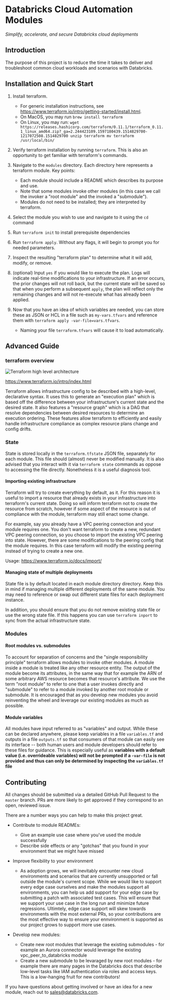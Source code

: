 # Databricks Cloud Automation Modules
<i>Simplify, accelerate, and secure Databricks cloud deployments</i>

## Introduction

The purpose of this project is to reduce the time it takes to deliver and troubleshoot common cloud workloads and scenarios with Databricks. 

## Installation and Quick Start

1. Install terraform. 
	- For generic installation instructions, see https://www.terraform.io/intro/getting-started/install.html.
	- On MacOS, you may run `brew install terraform`
	- On Linux, you may run:
		`wget https://releases.hashicorp.com/terraform/0.11.1/terraform_0.11.1_linux_amd64.zip?_ga=2.244423109.1597180439.1514829700-1217072508.1514829700
		unzip terraform
		mv terraform /usr/local/bin/` 
2. Verify terraform installation by running `terraform`. This is also an opportunity to get familiar with terraform's commands.
3. Navigate to the `modules` directory. Each directory here represents a terraform module.
	Key points:
	- Each module should include a README which describes its purpose and use.
	- Note that some modules invoke other modules (in this case we call the invoker a "root module" and the invoked a "submodule").
	- Modules do not need to be installed; they are interpreted by terraform.
4. Select the module you wish to use and navigate to it using the `cd` command
5. Run `terraform init` to install prerequisite dependencies
6. Run `terraform apply`. Without any flags, it will begin to prompt you for needed parameters.
7. Inspect the resulting "terraform plan" to determine what it will add, modify, or remove.
8. (optional) Input `yes` if you would like to execute the plan. Logs will indicate real-time modifications to your infrastructure. If an error occurs, the prior changes will not roll back, but the current state will be saved so that when you perform a subsequent `apply`, the plan will reflect only the remaining changes and will not re-execute what has already been applied.

9.  Now that you have an idea of which variables are needed, you can store these as JSON or HCL in a file such as `my-vars.tfvars` and reference them with `terraform apply -var-file=vars.tfvars`.
	- Naming your file `terraform.tfvars` will cause it to load automatically.

## Advanced Guide

### terraform overview

![Terraform high level architecture](https://raw.githubusercontent.com/databricks/databricks-terraform-modules/master/terraform-overview.png?token=AmEvFAD0Kcc8MwBZRqJPuWcphUA797G5ks5bhxOhwA%3D%3D)

https://www.terraform.io/intro/index.html

Terraform allows infrastructure config to be described with a high-level, declarative syntax. It uses this to generate an "execution plan" which is based off the difference between your infrastructure's current state and the desired state. It also features a "resource graph" which is a DAG that resolve dependencies between desired resources to determine an execution ordering. These features allow terraform to efficiently and easily handle infrastructure compliance as complex resource plans change and config drifts.

### State

State is stored locally in the `terraform.tfstate` JSON file, separately for each module. This file should (almost) never be modified manually. It is also advised that you interact with it via `terraform state` commands as oppose to accessing the file directly. Nonetheless it is a useful diagnosis tool.

#### Importing existing infrastructure

Terraform will try to create everything by default, as it. For this reason it is useful to import a resource that already exists in your infrastructure into terraform's current state. Doing so will inform terraform not to create the resource from scratch, however if some aspect of the resource is out of compliance with the module, terraform may still enact some change.

For example, say you already have a VPC peering connection and your module requires one. You don't want terraform to create a new, redundant VPC peering connection, so you choose to import the existing VPC peering into state. However, there are some modifications to the peering config that the module requires. In this case terraform will modify the existing peering instead of trying to create a new one.

Usage: https://www.terraform.io/docs/import/

#### Managing state of multiple deployments

State file is by default located in each module directory directory. Keep this in mind if managing multiple different deployments of the same module. You may need to reference or swap out different state files for each deployment instance.

In addition, you should ensure that you do not remove existing state file or use the wrong state file. If this happens you can use `terraform inport` to sync from the actual infrastructure state.

### Modules

#### Root modules vs. submodules

To account for separation of concerns and the "single responsibility principle" terraform allows modules to invoke other modules. A module inside a module is treated like any other resource entity. The output of the module become its attributes, in the same way that for example the ARN of some arbitrary AWS resource becomes that resource's attribute. We use the term "root module" to refer to one that a user invokes directly and "submodule" to refer to a module invoked by another root module or submodule. It is encouraged that as you develop new modules you avoid reinventing the wheel and leverage our existing modules as much as possible.

#### Module variables

All modules have input referred to as "variables" and output. While these can be declared anywhere, please keep variables in a file `variables.tf` and outputs in a file `outputs.tf` so that consumers of that module can easily see its interface -- both human users and module developers should refer to these files for guidance. This is especially useful as <b>variables with a default value (i.e. overrideable variables) will not be prompted if a `-var-file` is not provided and thus can only be determined by inspecting the `variables.tf` file</b>

## Contributing

All changes should be submitted via a detailed GitHub Pull Request to the `master` branch. PRs are more likely to get approved if they correspond to an open, reviewed issue.

There are a number ways you can help to make this project great.

- Contribute to module READMEs:
	- Give an example use case where you've used the module successfully
	- Describe side effects or any "gotchas" that you found in your environment that we might have missed

- Improve flexibility to your environment
	- As adoption grows, we will inevitably encounter new cloud environments and scenarios that are currently unsupported or fall outside the module's current scope. While we would like to support every edge case ourselves and make the modules support all environments, you can help us add support for your edge case by submitting a patch with associated test cases. This will ensure that we support your use case in the long run and minimize future regressions. Ultimtely, edge case support will skew towards environments with the most external PRs, so your contributions are the most effective way to ensure your ennvironment is supported as our project grows to support more use cases.

- Develop new modules:
	- Create new root modules that leverage the existing submodules - for example an Aurora connector would leverage the existing vpc_peer_to_databricks module
	- Create a new submodule to be levaraged by new root modules - for example there are many pages in the Databricks docs that describe low-level tasks like IAM authentication via roles and access keys. This is a low-hanging fruit for new contributors!


If you have questions about getting involved or have an idea for a new module, reach out to sales@databricks.com.
